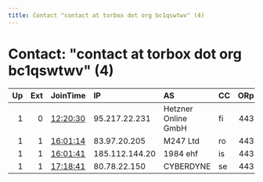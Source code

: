 ```yaml
---
title: Contact "contact at torbox dot org bc1qswtwv" (4)
---
```


# Contact: "contact at torbox dot org bc1qswtwv" (4)

|   Up |   Ext | JoinTime                                                                                            | IP             | AS                  | CC   |   ORp |   Dirp | OS    | Version   | Nickname           |   eFamMembers |
|-----:|------:|:----------------------------------------------------------------------------------------------------|:---------------|:--------------------|:-----|------:|-------:|:------|:----------|:-------------------|--------------:|
|    1 |     0 | [12:20:30](https://metrics.torproject.org/rs.html#details/AD5FE3E205AE09162D466C80E27BCB208305A5FD) | 95.217.22.231  | Hetzner Online GmbH | fi   |   443 |     80 | Linux | 0.4.4.6   | TorboxProjectRelay |             1 |
|    1 |     1 | [16:01:14](https://metrics.torproject.org/rs.html#details/43323C80668E28E81E61845A5CA98A52AE97A4C5) | 83.97.20.205   | M247 Ltd            | ro   |   443 |     80 | Linux | 0.4.4.6   | TorboxProjectExit  |             1 |
|    1 |     1 | [16:01:41](https://metrics.torproject.org/rs.html#details/35A659EBE04BE828054262426D4A9FD0494E0A9F) | 185.112.144.20 | 1984 ehf            | is   |   443 |     80 | Linux | 0.4.4.6   | TorboxProjectExit2 |             1 |
|    1 |     1 | [17:18:41](https://metrics.torproject.org/rs.html#details/440510C88DF8F959F0018CA23131254BD18BCAFB) | 80.78.22.150   | CYBERDYNE           | se   |   443 |      0 | Linux | 0.4.4.6   | TorboxProjectExit3 |             1 |
